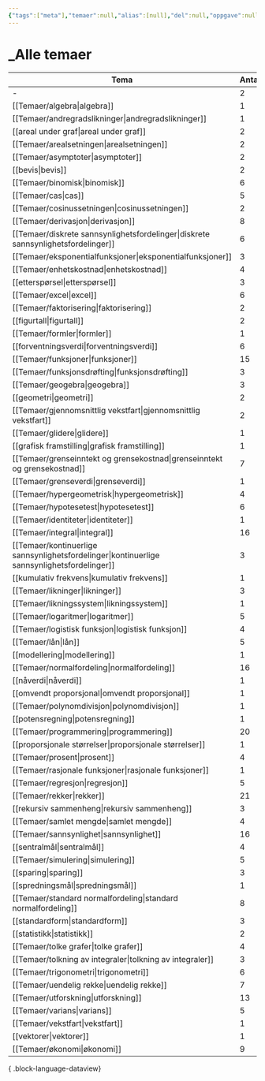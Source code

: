 ```yaml
---
{"tags":["meta"],"temaer":null,"alias":[null],"del":null,"oppgave":null,"fag":null,"eksamen":null,"dg-publish":true,"title":"_Alle temaer","date":"2023-06-01","modified":"2023-06-01","permalink":"/temaer/alle-temaer/","dgPassFrontmatter":true}
---
```



# _Alle temaer

| Tema                                                                                           | Antall |
| ---------------------------------------------------------------------------------------------- | ------ |
| \-                                                                                             | 2      |
| [[Temaer/algebra\|algebra]]                                                                 | 1      |
| [[Temaer/andregradslikninger\|andregradslikninger]]                                         | 1      |
| [[areal under graf\|areal under graf]]                                                         | 2      |
| [[Temaer/arealsetningen\|arealsetningen]]                                                   | 2      |
| [[Temaer/asymptoter\|asymptoter]]                                                           | 2      |
| [[bevis\|bevis]]                                                                               | 2      |
| [[Temaer/binomisk\|binomisk]]                                                               | 6      |
| [[Temaer/cas\|cas]]                                                                         | 5      |
| [[Temaer/cosinussetningen\|cosinussetningen]]                                               | 2      |
| [[Temaer/derivasjon\|derivasjon]]                                                           | 8      |
| [[Temaer/diskrete sannsynlighetsfordelinger\|diskrete sannsynlighetsfordelinger]]           | 6      |
| [[Temaer/eksponentialfunksjoner\|eksponentialfunksjoner]]                                   | 3      |
| [[Temaer/enhetskostnad\|enhetskostnad]]                                                     | 4      |
| [[etterspørsel\|etterspørsel]]                                                                 | 3      |
| [[Temaer/excel\|excel]]                                                                     | 6      |
| [[Temaer/faktorisering\|faktorisering]]                                                     | 2      |
| [[figurtall\|figurtall]]                                                                       | 2      |
| [[Temaer/formler\|formler]]                                                                 | 1      |
| [[forventningsverdi\|forventningsverdi]]                                                       | 6      |
| [[Temaer/funksjoner\|funksjoner]]                                                           | 15     |
| [[Temaer/funksjonsdrøfting\|funksjonsdrøfting]]                                             | 3      |
| [[Temaer/geogebra\|geogebra]]                                                               | 3      |
| [[geometri\|geometri]]                                                                         | 2      |
| [[Temaer/gjennomsnittlig vekstfart\|gjennomsnittlig vekstfart]]                             | 2      |
| [[Temaer/glidere\|glidere]]                                                                 | 1      |
| [[grafisk framstilling\|grafisk framstilling]]                                                 | 1      |
| [[Temaer/grenseinntekt og grensekostnad\|grenseinntekt og grensekostnad]]                   | 7      |
| [[Temaer/grenseverdi\|grenseverdi]]                                                         | 1      |
| [[Temaer/hypergeometrisk\|hypergeometrisk]]                                                 | 4      |
| [[Temaer/hypotesetest\|hypotesetest]]                                                       | 6      |
| [[Temaer/identiteter\|identiteter]]                                                         | 1      |
| [[Temaer/integral\|integral]]                                                               | 16     |
| [[Temaer/kontinuerlige sannsynlighetsfordelinger\|kontinuerlige sannsynlighetsfordelinger]] | 3      |
| [[kumulativ frekvens\|kumulativ frekvens]]                                                     | 1      |
| [[Temaer/likninger\|likninger]]                                                             | 3      |
| [[Temaer/likningssystem\|likningssystem]]                                                   | 1      |
| [[Temaer/logaritmer\|logaritmer]]                                                           | 5      |
| [[Temaer/logistisk funksjon\|logistisk funksjon]]                                           | 4      |
| [[Temaer/lån\|lån]]                                                                         | 5      |
| [[modellering\|modellering]]                                                                   | 1      |
| [[Temaer/normalfordeling\|normalfordeling]]                                                 | 16     |
| [[nåverdi\|nåverdi]]                                                                           | 1      |
| [[omvendt proporsjonal\|omvendt proporsjonal]]                                                 | 1      |
| [[Temaer/polynomdivisjon\|polynomdivisjon]]                                                 | 1      |
| [[potensregning\|potensregning]]                                                               | 1      |
| [[Temaer/programmering\|programmering]]                                                     | 20     |
| [[proporsjonale størrelser\|proporsjonale størrelser]]                                         | 1      |
| [[Temaer/prosent\|prosent]]                                                                 | 4      |
| [[Temaer/rasjonale funksjoner\|rasjonale funksjoner]]                                       | 1      |
| [[Temaer/regresjon\|regresjon]]                                                             | 5      |
| [[Temaer/rekker\|rekker]]                                                                   | 21     |
| [[rekursiv sammenheng\|rekursiv sammenheng]]                                                   | 3      |
| [[Temaer/samlet mengde\|samlet mengde]]                                                     | 4      |
| [[Temaer/sannsynlighet\|sannsynlighet]]                                                     | 16     |
| [[sentralmål\|sentralmål]]                                                                     | 4      |
| [[Temaer/simulering\|simulering]]                                                           | 5      |
| [[sparing\|sparing]]                                                                           | 3      |
| [[spredningsmål\|spredningsmål]]                                                               | 1      |
| [[Temaer/standard normalfordeling\|standard normalfordeling]]                               | 8      |
| [[standardform\|standardform]]                                                                 | 3      |
| [[statistikk\|statistikk]]                                                                     | 2      |
| [[Temaer/tolke grafer\|tolke grafer]]                                                       | 4      |
| [[Temaer/tolkning av integraler\|tolkning av integraler]]                                   | 3      |
| [[Temaer/trigonometri\|trigonometri]]                                                       | 6      |
| [[Temaer/uendelig rekke\|uendelig rekke]]                                                   | 7      |
| [[Temaer/utforskning\|utforskning]]                                                         | 13     |
| [[Temaer/varians\|varians]]                                                                 | 5      |
| [[Temaer/vekstfart\|vekstfart]]                                                             | 1      |
| [[vektorer\|vektorer]]                                                                         | 1      |
| [[Temaer/økonomi\|økonomi]]                                                                 | 9      |

{ .block-language-dataview}
